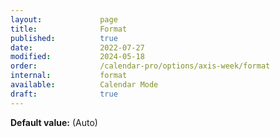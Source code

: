 ```yaml
---
layout:             page
title:              Format
published:          true
date:               2022-07-27
modified:           2024-05-18
order:              /calendar-pro/options/axis-week/format
internal:           format
available:          Calendar Mode
draft:              true
---
```

**Default value:** (Auto)
